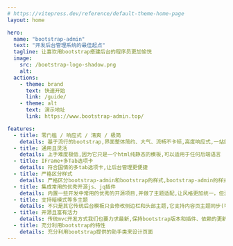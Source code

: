 ```yaml
---
# https://vitepress.dev/reference/default-theme-home-page
layout: home

hero:
  name: "bootstrap-admin"
  text: "开发后台管理系统的最佳起点"
  tagline: 让喜欢用bootstrap搭建后台的程序员更加愉悦
  image:
    src: /bootstrap-logo-shadow.png
    alt:
  actions:
    - theme: brand
      text: 快速开始
      link: /guide/
    - theme: alt
      text: 演示地址
      link: https://www.bootstrap-admin.top/

features:
  - title: 零门槛 / 响应式 / 清爽 / 极简
    details: 基于流行的bootstrap,界面整体简约、大气、流畅不卡顿,高度响应式,一站匹配手机、平板、pc
  - title: 通用且灵活
    details: 上手难度极低,因为它只是一个html纯静态的模板,可以适用于任何后端语言
  - title: IFrame+多Tab选项卡
    details: 符合国情的多tab选项卡,让后台管理更便捷
  - title: 严格区分样式
    details: 严格区分bootstrap-admin和bootstrap的样式,bootstrap-admin的样式都是以bsa开头，没有修改bootstrap底层样式,体验原汁原味的bootstrap
  - title: 集成常用的优秀开源js、jq插件
    details: 内置一些开发中常用的优秀的开源项目,并做了主题适配,让风格更加统一，但没有修改插件任何一行源码
  - title: 支持暗模式等多主题
    details: 不只是其它传统后台模板只会修改侧边栏和头部主题,它支持内容页主题同步(可关闭)
  - title: 开源且富有活力
    details: 传统mvc开发方式我们也要力求最新,保持bootstrap版本和插件、依赖的更新,获得最新特性以及插件的bug修复。
  - title: 充分利用bootstrap的特性
    details: 充分利用bootstrap提供的助手类来设计页面
---
```


